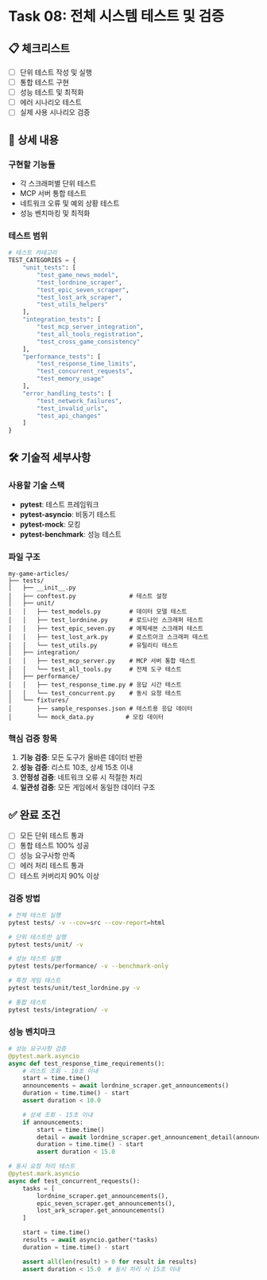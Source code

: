 # Task 08: 전체 시스템 테스트 및 검증

## 📋 체크리스트

- [ ] 단위 테스트 작성 및 실행
- [ ] 통합 테스트 구현
- [ ] 성능 테스트 및 최적화
- [ ] 에러 시나리오 테스트
- [ ] 실제 사용 시나리오 검증

## 📝 상세 내용

### 구현할 기능들

- 각 스크래퍼별 단위 테스트
- MCP 서버 통합 테스트
- 네트워크 오류 및 예외 상황 테스트
- 성능 벤치마킹 및 최적화

### 테스트 범위

```python
# 테스트 카테고리
TEST_CATEGORIES = {
    "unit_tests": [
        "test_game_news_model",
        "test_lordnine_scraper",
        "test_epic_seven_scraper",
        "test_lost_ark_scraper",
        "test_utils_helpers"
    ],
    "integration_tests": [
        "test_mcp_server_integration",
        "test_all_tools_registration",
        "test_cross_game_consistency"
    ],
    "performance_tests": [
        "test_response_time_limits",
        "test_concurrent_requests",
        "test_memory_usage"
    ],
    "error_handling_tests": [
        "test_network_failures",
        "test_invalid_urls",
        "test_api_changes"
    ]
}
```

## 🛠️ 기술적 세부사항

### 사용할 기술 스택

- **pytest**: 테스트 프레임워크
- **pytest-asyncio**: 비동기 테스트
- **pytest-mock**: 모킹
- **pytest-benchmark**: 성능 테스트

### 파일 구조

```
my-game-articles/
├── tests/
│   ├── __init__.py
│   ├── conftest.py               # 테스트 설정
│   ├── unit/
│   │   ├── test_models.py        # 데이터 모델 테스트
│   │   ├── test_lordnine.py      # 로드나인 스크래퍼 테스트
│   │   ├── test_epic_seven.py    # 에픽세븐 스크래퍼 테스트
│   │   ├── test_lost_ark.py      # 로스트아크 스크래퍼 테스트
│   │   └── test_utils.py         # 유틸리티 테스트
│   ├── integration/
│   │   ├── test_mcp_server.py    # MCP 서버 통합 테스트
│   │   └── test_all_tools.py     # 전체 도구 테스트
│   ├── performance/
│   │   ├── test_response_time.py # 응답 시간 테스트
│   │   └── test_concurrent.py    # 동시 요청 테스트
│   └── fixtures/
│       ├── sample_responses.json # 테스트용 응답 데이터
│       └── mock_data.py         # 모킹 데이터
```

### 핵심 검증 항목

1. **기능 검증**: 모든 도구가 올바른 데이터 반환
2. **성능 검증**: 리스트 10초, 상세 15초 이내
3. **안정성 검증**: 네트워크 오류 시 적절한 처리
4. **일관성 검증**: 모든 게임에서 동일한 데이터 구조

## ✅ 완료 조건

- [ ] 모든 단위 테스트 통과
- [ ] 통합 테스트 100% 성공
- [ ] 성능 요구사항 만족
- [ ] 에러 처리 테스트 통과
- [ ] 테스트 커버리지 90% 이상

### 검증 방법

```bash
# 전체 테스트 실행
pytest tests/ -v --cov=src --cov-report=html

# 단위 테스트만 실행
pytest tests/unit/ -v

# 성능 테스트 실행
pytest tests/performance/ -v --benchmark-only

# 특정 게임 테스트
pytest tests/unit/test_lordnine.py -v

# 통합 테스트
pytest tests/integration/ -v
```

### 성능 벤치마크

```python
# 성능 요구사항 검증
@pytest.mark.asyncio
async def test_response_time_requirements():
    # 리스트 조회 - 10초 이내
    start = time.time()
    announcements = await lordnine_scraper.get_announcements()
    duration = time.time() - start
    assert duration < 10.0

    # 상세 조회 - 15초 이내
    if announcements:
        start = time.time()
        detail = await lordnine_scraper.get_announcement_detail(announcements[0].url)
        duration = time.time() - start
        assert duration < 15.0

# 동시 요청 처리 테스트
@pytest.mark.asyncio
async def test_concurrent_requests():
    tasks = [
        lordnine_scraper.get_announcements(),
        epic_seven_scraper.get_announcements(),
        lost_ark_scraper.get_announcements()
    ]

    start = time.time()
    results = await asyncio.gather(*tasks)
    duration = time.time() - start

    assert all(len(result) > 0 for result in results)
    assert duration < 15.0  # 동시 처리 시 15초 이내
```
